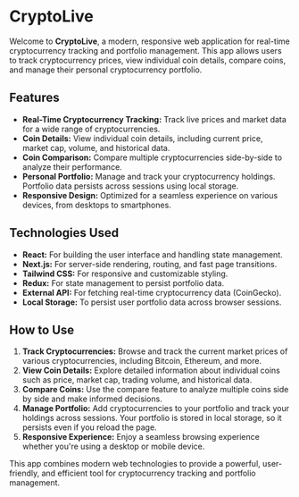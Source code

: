 # CryptoLive

Welcome to **CryptoLive**, a modern, responsive web application for real-time cryptocurrency tracking and portfolio management. This app allows users to track cryptocurrency prices, view individual coin details, compare coins, and manage their personal cryptocurrency portfolio.

## Features

- **Real-Time Cryptocurrency Tracking:** Track live prices and market data for a wide range of cryptocurrencies.
- **Coin Details:** View individual coin details, including current price, market cap, volume, and historical data.
- **Coin Comparison:** Compare multiple cryptocurrencies side-by-side to analyze their performance.
- **Personal Portfolio:** Manage and track your cryptocurrency holdings. Portfolio data persists across sessions using local storage.
- **Responsive Design:** Optimized for a seamless experience on various devices, from desktops to smartphones.

## Technologies Used

- **React:** For building the user interface and handling state management.
- **Next.js:** For server-side rendering, routing, and fast page transitions.
- **Tailwind CSS:** For responsive and customizable styling.
- **Redux:** For state management to persist portfolio data.
- **External API:** For fetching real-time cryptocurrency data (CoinGecko).
- **Local Storage:** To persist user portfolio data across browser sessions.

## How to Use

1. **Track Cryptocurrencies:** Browse and track the current market prices of various cryptocurrencies, including Bitcoin, Ethereum, and more.
2. **View Coin Details:** Explore detailed information about individual coins such as price, market cap, trading volume, and historical data.
3. **Compare Coins:** Use the compare feature to analyze multiple coins side by side and make informed decisions.
4. **Manage Portfolio:** Add cryptocurrencies to your portfolio and track your holdings across sessions. Your portfolio is stored in local storage, so it persists even if you reload the page.
5. **Responsive Experience:** Enjoy a seamless browsing experience whether you're using a desktop or mobile device.

This app combines modern web technologies to provide a powerful, user-friendly, and efficient tool for cryptocurrency tracking and portfolio management.

